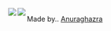 <a href="https://github.com/anuraghazra/convoychat">
  <img align="left" src="https://github-readme-stats.vercel.app/api?username=roterabe&show_icons=true&theme=radical&hide=contribs&repo=github-readme-stats" />
</a>

<a href="https://github.com/anuraghazra/github-readme-stats">
  <img align="left" src="https://github-readme-stats.vercel.app/api/top-langs/?username=roterabe&repo=github-readme-stats" />
</a>

Made by.. [Anuraghazra](https://github.com/anuraghazra/github-readme-stats)

<!--
**roterabe/roterabe** is a ✨ _special_ ✨ repository because its `README.md` (this file) appears on your GitHub profile.
